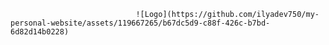                                 ![Logo](https://github.com/ilyadev750/my-personal-website/assets/119667265/b67dc5d9-c88f-426c-b7bd-6d82d14b0228)
